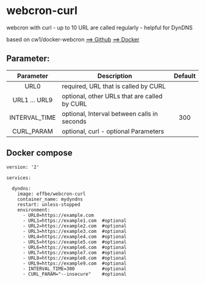 # webcron-curl
webcron with curl - up to 10 URL are called regularly - helpful for DynDNS

based on cw1/docker-webcron 
[==> Github](https://github.com/cw1/docker-webcron)
[==> Docker](https://hub.docker.com/r/cw1900/docker-webcron)

## Parameter:

| Parameter | Description | Default |
| :----: | --- | :----: |
| URL0 | required, URL that is called by CURL | |
| URL1 ... URL9 | optional, other URLs that are called by CURL| |
| INTERVAL_TIME | optional, Interval between calls in seconds | 300 |
| CURL_PARAM | optional, curl - optional Parameters | |

## Docker compose
```
version: '2'

services:

  dyndns:
    image: effbe/webcron-curl
    container_name: mydyndns
    restart: unless-stopped
    environment:
      - URL0=https://example.com
      - URL1=https://example1.com  #optional
      - URL2=https://example2.com  #optional
      - URL3=https://example3.com  #optional
      - URL4=https://example4.com  #optional
      - URL5=https://example5.com  #optional
      - URL6=https://example6.com  #optional
      - URL7=https://example7.com  #optional
      - URL8=https://example8.com  #optional
      - URL9=https://example9.com  #optional
      - INTERVAL_TIME=300          #optional
      - CURL_PARAM="--insecure"    #optional
```
